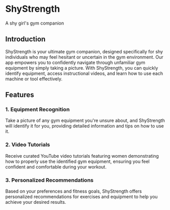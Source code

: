 # ShyStrength
A shy girl's gym companion 
## Introduction
ShyStrength is your ultimate gym companion, designed specifically for shy individuals who may feel hesitant or uncertain in the gym environment. Our app empowers you to confidently navigate through unfamiliar gym equipment by simply taking a picture. With ShyStrength, you can quickly identify equipment, access instructional videos, and learn how to use each machine or tool effectively.

## Features

### 1. Equipment Recognition
Take a picture of any gym equipment you're unsure about, and ShyStrength will identify it for you, providing detailed information and tips on how to use it.

### 2. Video Tutorials
Receive curated YouTube video tutorials featuring women demonstrating how to properly use the identified gym equipment, ensuring you feel confident and comfortable during your workout.

### 3. Personalized Recommendations
Based on your preferences and fitness goals, ShyStrength offers personalized recommendations for exercises and equipment to help you achieve your desired results.
